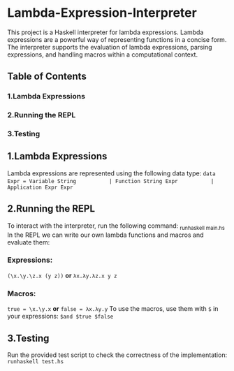# Lambda-Expression-Interpreter
This project is a Haskell interpreter for lambda expressions. Lambda expressions are a powerful way of representing functions in a concise form. The interpreter supports the evaluation of lambda expressions, parsing expressions, and handling macros within a computational context.

## Table of Contents
### 1.Lambda Expressions
### 2.Running the REPL
### 3.Testing

## 1.Lambda Expressions
Lambda expressions are represented using the following data type:
```data Expr = Variable String```
```          | Function String Expr```
```          | Application Expr Expr```

## 2.Running the REPL
To interact with the interpreter, run the following command:
<sub>runhaskell main.hs</sub>
In the REPL we can write our own lambda functions and macros and evaluate them:
### Expressions:
```(\x.\y.\z.x (y z))``` **or** ```λx.λy.λz.x y z```
### Macros:
```true = \x.\y.x``` **or** ```false = λx.λy.y```
To use the macros, use them with ```$``` in your expressions: ```$and $true $false```

## 3.Testing
Run the provided test script to check the correctness of the implementation:
```runhaskell test.hs```
